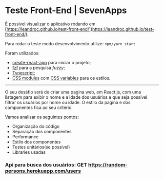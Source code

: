 # Teste Front-End | SevenApps

É possível visualizar o aplicativo rodando em [https://leandroc.github.io/test-front-end/](https://leandroc.github.io/test-front-end/).

Para rodar o teste modo desenvolvimento utilize: `npm/yarn start`

Foram utilizados:

- [create-react-app](https://create-react-app.dev) para iniciar o projeto;
- [fzf](https://fzf.netlify.app/docs/latest) para a pesquisa _fuzzy_;
- [Typescript](https://www.typescriptlang.org);
- [CSS modules](https://github.com/css-modules/css-modules) com [CSS variables](<https://developer.mozilla.org/en-US/docs/Web/CSS/var()>) para os estilos.

---

O seu desáfio será de criar uma pagina web, em React.js, com uma listagem para exibir o nome e a idade dos usuários e que seja possível filtrar os usuários por nome ou idade. O estilo da pagina e dos componentes fica ao seu critério.

Vamos analisar os seguintes pontos:

- Organização do código
- Separação dos componentes
- Performance
- Estilo dos componentes
- Testes unitários(se possível)
- Libraries usadas

### Api para busca dos usuários: GET https://random-persons.herokuapp.com/users
